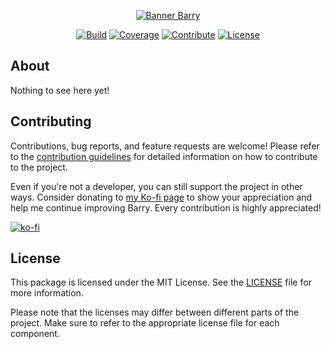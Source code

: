 <!-- Header -->
<div align="center">

[![Banner Barry][banner]][link-repo]

[![Build][badge-build]][link-build]
[![Coverage][badge-coverage]][link-coverage]
[![Contribute][badge-contribute]][link-contributing]
[![License][badge-license]][link-license]

</div>

<!-- Main Content -->
## About
Nothing to see here yet!

## Contributing
Contributions, bug reports, and feature requests are welcome! Please refer to the [contribution guidelines][link-contributing] for detailed information on how to contribute to the project.

Even if you're not a developer, you can still support the project in other ways. Consider donating to [my Ko-fi page][link-kofi] to show your appreciation and help me continue improving Barry. Every contribution is highly appreciated!

[![ko-fi][badge-kofi]][link-kofi]

## License
This package is licensed under the MIT License. See the [LICENSE][link-license] file for more information.

Please note that the licenses may differ between different parts of the project. Make sure to refer to the appropriate license file for each component.

<!-- Image References -->
[badge-build]:https://img.shields.io/github/actions/workflow/status/HeadTriXz/Barry/test.yml?branch=main&style=for-the-badge
[badge-coverage]:https://img.shields.io/codecov/c/github/HeadTriXz/Barry?style=for-the-badge
[badge-contribute]:https://img.shields.io/badge/contributions-welcome-orange.svg?style=for-the-badge
[badge-kofi]:https://ko-fi.com/img/githubbutton_sm.svg
[badge-license]:https://img.shields.io/badge/license-MIT-blue.svg?style=for-the-badge
[banner]:https://github.com/HeadTriXz/Barry/assets/32986761/72d2c27d-925c-465f-a6a3-fe836e86fad6

<!-- Badge References -->
[link-build]:https://github.com/HeadTriXz/Barry/actions
[link-coverage]:https://codecov.io/gh/HeadTriXz/Barry

<!-- Links -->
[link-contributing]:https://github.com/HeadTriXz/Barry/blob/main/.github/CONTRIBUTING.md
[link-kofi]:https://ko-fi.com/headtrixz
[link-license]:https://github.com/HeadTriXz/Barry/blob/main/LICENSE
[link-repo]: https://github.com/HeadTriXz/Barry
